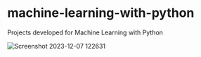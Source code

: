 # machine-learning-with-python
Projects developed for Machine Learning with Python

![Screenshot 2023-12-07 122631](https://github.com/Impesud/machine-learning-with-python/assets/1665536/6547223d-a763-4dda-a5f0-54fe23d53c18)
